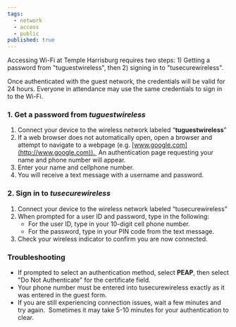 ```yaml
---
tags:
  - network
  - access
  - public
published: true
---
```

Accessing Wi-Fi at Temple Harrisburg requires two steps: 1) Getting a password from "tuguestwireless", then 2) signing in to "tusecurewireless".

Once authenticated with the guest network, the credentials will be valid for 24 hours. Everyone in attendance may use the same credentials to sign in to the Wi-Fi.

### 1. Get a password from _tuguestwireless_

1. Connect your device to the wireless network labeled “**tuguestwireless**”
2. If a web browser does not automatically open, open a browser and attempt to navigate to a webpage (e.g. [www.google.com](http://www.google.com)).  An authentication page requesting your name and phone number will appear.
3. Enter your name and cellphone number.
4. You will receive a text message with a username and password.

### 2. Sign in to _tusecurewireless_

1. Connect your device to the wireless network labeled “tusecurewireless”
2. When prompted for a user ID and password, type in the following:
    - For the user ID, type in your 10-digit cell phone number.
    - For the password, type in your PIN code from the text message.
3. Check your wireless indicator to confirm you are now connected. 

### Troubleshooting

- If prompted to select an authentication method, select **PEAP**, then select "Do Not Authenticate" for the certificate field.
- Your phone number must be entered into tusecurewireless exactly as it was entered in the guest form.
- If you are still experiencing connection issues, wait a few minutes and try again.  Sometimes it may take 5-10 minutes for your authentication to clear.